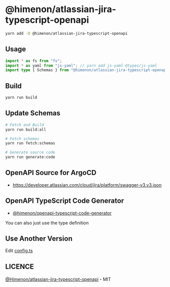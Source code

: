 # @himenon/atlassian-jira-typescript-openapi

```bash
yarn add -D @himenon/atlassian-jira-typescript-openapi
```

## Usage

```ts
import * as fs from "fs";
import * as yaml from "js-yaml"; // yarn add js-yaml @types/js-yaml
import type { Schemas } from "@himenon/atlassian-jira-typescript-openapi/v1.22.3";
```

## Build

```ts
yarn run build
```

## Update Schemas

```bash
# Fetch and Build
yarn run build:all

# Fetch schemas
yarn run fetch:schemas

# Generate source code
yarn run generate:code
```

## OpenAPI Source for ArgoCD

- <https://developer.atlassian.com/cloud/jira/platform/swagger-v3.v3.json>

## OpenAPI TypeScript Code Generator

- [@himenon/openapi-typescript-code-generator](https://github.com/Himenon/openapi-typescript-code-generator)

You can also just use the type definition

## Use Another Version

Edit [config.ts](./scripts/config.ts)

## LICENCE

[@Himenon/atlassian-jira-typescript-openapi](https://github.com/Himenon/atlassian-jira-typescript-openapi)・MIT
